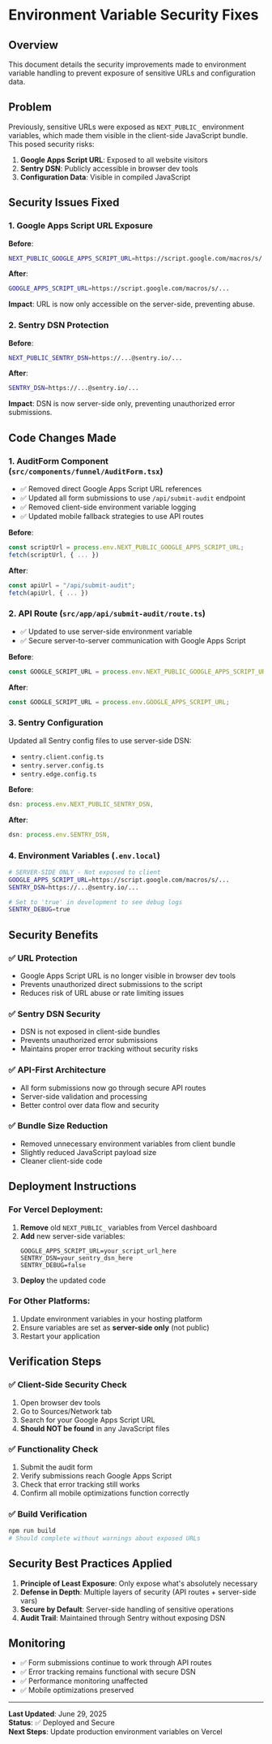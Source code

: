 # Environment Variable Security Fixes

## Overview

This document details the security improvements made to environment variable handling to prevent exposure of sensitive URLs and configuration data.

## Problem

Previously, sensitive URLs were exposed as `NEXT_PUBLIC_` environment variables, which made them visible in the client-side JavaScript bundle. This posed security risks:

1. **Google Apps Script URL**: Exposed to all website visitors
2. **Sentry DSN**: Publicly accessible in browser dev tools
3. **Configuration Data**: Visible in compiled JavaScript

## Security Issues Fixed

### 1. Google Apps Script URL Exposure

**Before**:

```bash
NEXT_PUBLIC_GOOGLE_APPS_SCRIPT_URL=https://script.google.com/macros/s/...
```

**After**:

```bash
GOOGLE_APPS_SCRIPT_URL=https://script.google.com/macros/s/...
```

**Impact**: URL is now only accessible on the server-side, preventing abuse.

### 2. Sentry DSN Protection

**Before**:

```bash
NEXT_PUBLIC_SENTRY_DSN=https://...@sentry.io/...
```

**After**:

```bash
SENTRY_DSN=https://...@sentry.io/...
```

**Impact**: DSN is now server-side only, preventing unauthorized error submissions.

## Code Changes Made

### 1. AuditForm Component (`src/components/funnel/AuditForm.tsx`)

- ✅ Removed direct Google Apps Script URL references
- ✅ Updated all form submissions to use `/api/submit-audit` endpoint
- ✅ Removed client-side environment variable logging
- ✅ Updated mobile fallback strategies to use API routes

**Before**:

```typescript
const scriptUrl = process.env.NEXT_PUBLIC_GOOGLE_APPS_SCRIPT_URL;
fetch(scriptUrl, { ... })
```

**After**:

```typescript
const apiUrl = "/api/submit-audit";
fetch(apiUrl, { ... })
```

### 2. API Route (`src/app/api/submit-audit/route.ts`)

- ✅ Updated to use server-side environment variable
- ✅ Secure server-to-server communication with Google Apps Script

**Before**:

```typescript
const GOOGLE_SCRIPT_URL = process.env.NEXT_PUBLIC_GOOGLE_APPS_SCRIPT_URL;
```

**After**:

```typescript
const GOOGLE_SCRIPT_URL = process.env.GOOGLE_APPS_SCRIPT_URL;
```

### 3. Sentry Configuration

Updated all Sentry config files to use server-side DSN:

- `sentry.client.config.ts`
- `sentry.server.config.ts`
- `sentry.edge.config.ts`

**Before**:

```typescript
dsn: process.env.NEXT_PUBLIC_SENTRY_DSN,
```

**After**:

```typescript
dsn: process.env.SENTRY_DSN,
```

### 4. Environment Variables (`.env.local`)

```bash
# SERVER-SIDE ONLY - Not exposed to client
GOOGLE_APPS_SCRIPT_URL=https://script.google.com/macros/s/...
SENTRY_DSN=https://...@sentry.io/...

# Set to 'true' in development to see debug logs
SENTRY_DEBUG=true
```

## Security Benefits

### ✅ **URL Protection**

- Google Apps Script URL is no longer visible in browser dev tools
- Prevents unauthorized direct submissions to the script
- Reduces risk of URL abuse or rate limiting issues

### ✅ **Sentry DSN Security**

- DSN is not exposed in client-side bundles
- Prevents unauthorized error submissions
- Maintains proper error tracking without security risks

### ✅ **API-First Architecture**

- All form submissions now go through secure API routes
- Server-side validation and processing
- Better control over data flow and security

### ✅ **Bundle Size Reduction**

- Removed unnecessary environment variables from client bundle
- Slightly reduced JavaScript payload size
- Cleaner client-side code

## Deployment Instructions

### For Vercel Deployment:

1. **Remove** old `NEXT_PUBLIC_` variables from Vercel dashboard
2. **Add** new server-side variables:
   ```
   GOOGLE_APPS_SCRIPT_URL=your_script_url_here
   SENTRY_DSN=your_sentry_dsn_here
   SENTRY_DEBUG=false
   ```
3. **Deploy** the updated code

### For Other Platforms:

1. Update environment variables in your hosting platform
2. Ensure variables are set as **server-side only** (not public)
3. Restart your application

## Verification Steps

### ✅ **Client-Side Security Check**

1. Open browser dev tools
2. Go to Sources/Network tab
3. Search for your Google Apps Script URL
4. **Should NOT be found** in any JavaScript files

### ✅ **Functionality Check**

1. Submit the audit form
2. Verify submissions reach Google Apps Script
3. Check that error tracking still works
4. Confirm all mobile optimizations function correctly

### ✅ **Build Verification**

```bash
npm run build
# Should complete without warnings about exposed URLs
```

## Security Best Practices Applied

1. **Principle of Least Exposure**: Only expose what's absolutely necessary
2. **Defense in Depth**: Multiple layers of security (API routes + server-side vars)
3. **Secure by Default**: Server-side handling of sensitive operations
4. **Audit Trail**: Maintained through Sentry without exposing DSN

## Monitoring

- ✅ Form submissions continue to work through API routes
- ✅ Error tracking remains functional with secure DSN
- ✅ Performance monitoring unaffected
- ✅ Mobile optimizations preserved

---

**Last Updated**: June 29, 2025  
**Status**: ✅ Deployed and Secure  
**Next Steps**: Update production environment variables on Vercel
